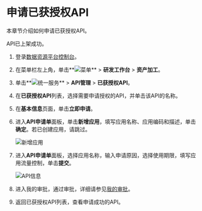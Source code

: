 # 申请已获授权API

本章节介绍如何申请已获授权API。

API已上架成功。

1.  登录[数据资源平台控制台](https://dataq.console.aliyun.com)。

2.  在菜单栏左上角，单击**![菜单](https://static-aliyun-doc.oss-accelerate.aliyuncs.com/assets/img/zh-CN/6504337061/p188771.png)** \> **研发工作台** \> **资产加工**。

3.  单击**![统一服务](https://static-aliyun-doc.oss-accelerate.aliyuncs.com/assets/img/zh-CN/0702579161/p268584.png)** \> **API管理** \> **已获授权API**。

4.  在**已获授权API**列表，选择需要申请授权的API，并单击该API的名称。

5.  在**基本信息**页面，单击**立即申请**。

6.  进入**API申请单**面板，单击**新增应用**，填写应用名称、应用编码和描述，单击**确定**。若已创建应用，请跳过。

    ![新增应用](https://static-aliyun-doc.oss-accelerate.aliyuncs.com/assets/img/zh-CN/7194409951/p140314.png)

7.  进入**API申请单**面板，选择应用名称，输入申请原因，选择使用期限，填写应用流量控制，单击**提交**。

    ![API信息](https://static-aliyun-doc.oss-accelerate.aliyuncs.com/assets/img/zh-CN/7194409951/p140317.png)

8.  进入我的审批，通过审批，详细请参见[我的审批](/cn.zh-CN/用户指南/系统设置/我的审批.md)。

9.  返回已获授权API列表，查看申请成功的API。


